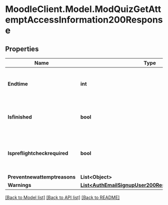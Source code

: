 # MoodleClient.Model.ModQuizGetAttemptAccessInformation200Response

## Properties

Name | Type | Description | Notes
------------ | ------------- | ------------- | -------------
**Endtime** | **int** | When the attempt must be submitted (determined by rules). | [optional] [default to null]
**Isfinished** | **bool** | Whether there is no way the user will ever be allowed to attempt. | [default to null]
**Ispreflightcheckrequired** | **bool** | whether a check is required before the user                                                                     starts/continues his attempt. | [optional] [default to null]
**Preventnewattemptreasons** | **List&lt;Object&gt;** |  | 
**Warnings** | [**List&lt;AuthEmailSignupUser200ResponseWarningsInner&gt;**](AuthEmailSignupUser200ResponseWarningsInner.md) |  | [optional] 

[[Back to Model list]](../README.md#documentation-for-models) [[Back to API list]](../README.md#documentation-for-api-endpoints) [[Back to README]](../README.md)

